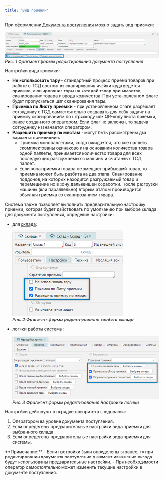 ```yaml
---
title: 'Вид приемки'
---
```


При оформлении [Документа поступления](receipt.md#вкладка-приемка) можно задать вид приемки: 

![](img/receipttype1.png)<br/>
_Рис. 1 Фрагмент формы редактирования документа поступления_

Настройки вида приемки:
- **Не использовать тару** - стандартный процесс приема товаров при работе с ТСД состоит из сканирования ячейки куда
  ведется приемка, сканирование тары на которой товар принимается, сканирование товара и ввода количества. При
  установленном флаге будет пропускаться шаг сканирования тары.
- **Приемка по Листу приемки** - при установленном флаге разрешает сотруднику с ТСД самостоятельно создавать для
  себя задачу на приемку сканированием по штрихкоду или QR-коду листа приемки, ранее созданного оператором. Если
  флаг не включен, то задача сотруднику назначается оператором.
- **Разрешить приемку по местам** - могут быть рассмотрены два варианта применения:
  - Приемка монопаллетами, когда ожидается, что все паллеты скомплектованы одинаково и на основании количества товара
    одной паллеты, принимается количество товара для всех последующих разгружаемых с машины и считанных ТСД, паллет.
  - Если зона приемки товара не вмещает прибывший товар, то приемка может быть разбита на два этапа.
    Сканирование поддонов, на которых находится разгружаемый товар и перемещение их в зону дальнейшей обработки.
    После разгрузки машины (или параллельно) вторым этапом производится обычная приемка со сканированием товара.

Система также позволяет выполнить предварительную настройку приемки, которая будет действовать по умолчанию при выборе 
склада для документа поступления, определив настройки: 
- для [склада](../topology/stocks.md#вкладка-настройки):

  ![](img/receipttype2.png)<br/>
  _Рис. 2 Фрагмент формы редактирование свойств склада_

- логики работы [системы](../masterdata/options.md#вкладка-приемка):

  ![](img/receipttype3.png)<br/>
  _Рис. 3 Фрагмент формы редактирования Настройки логики_

Настройки действуют в порядке приоритета следования:
1. Оператором на уровне документа поступления.
2. Если определены предварительные настройки вида приемки для выбранного склада.
3. Если определены предварительные настройки вида приемки для системы.


<info>
  **Примечание:**
  - Если настройки были определены заранее, то при редактировании документа поступления в момент изменения склада будут 
    использованы предварительные настройки. 
  - При необходимости оператор самостоятельно может изменить текущие настройки в документе поступления.
</info>




